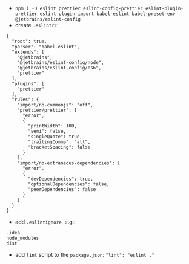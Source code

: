 - `npm i -D eslint prettier eslint-config-prettier eslint-plugin-prettier eslint-plugin-import babel-eslint babel-preset-env @jetbrains/eslint-config`
- create `.eslintrc`:
```
{
  "root": true,
  "parser": "babel-eslint",
  "extends": [
    "@jetbrains",
    "@jetbrains/eslint-config/node",
    "@jetbrains/eslint-config/es6",
    "prettier"
  ],
  "plugins": [
    "prettier"
  ],
  "rules": {
    "import/no-commonjs": "off",
    "prettier/prettier": [
      "error",
      {
        "printWidth": 100,
        "semi": false,
        "singleQuote": true,
        "trailingComma": "all",
        "bracketSpacing": false
      }
    ],
    "import/no-extraneous-dependencies": [
      "error",
      {
        "devDependencies": true,
        "optionalDependencies": false,
        "peerDependencies": false
      }
    ]
  }
}
```
- add `.eslintignore`, e.g.:
```
.idea
node_modules
dist
```
- add `lint` script to the `package.json`: `"lint": "eslint ."`
